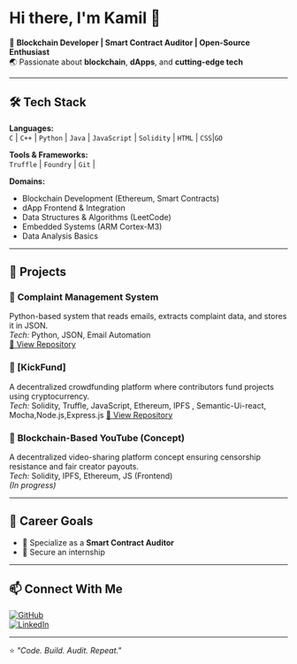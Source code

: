 # Hi there, I'm Kamil 👋

🚀 **Blockchain Developer | Smart Contract Auditor | Open-Source Enthusiast**  
🌏 Passionate about **blockchain**, **dApps**, and **cutting-edge tech**  

---

## 🛠 Tech Stack

**Languages:**  
`C` | `C++` | `Python` | `Java` | `JavaScript` | `Solidity` | `HTML` | `CSS`|`GO`

**Tools & Frameworks:**  
`Truffle` | `Foundry` | `Git` |

**Domains:**  
- Blockchain Development (Ethereum, Smart Contracts)  
- dApp Frontend & Integration  
- Data Structures & Algorithms (LeetCode)  
- Embedded Systems (ARM Cortex-M3)  
- Data Analysis Basics

---

## 📌 Projects

### 🔹 **Complaint Management System**
Python-based system that reads emails, extracts complaint data, and stores it in JSON.  
*Tech:* Python, JSON, Email Automation  
[🔗 View Repository](https://github.com/kamilsiu/37codeBlooded)  

### 🔹 [KickFund]
A decentralized crowdfunding platform where contributors fund projects using cryptocurrency.  
*Tech:* Solidity, Truffle, JavaScript, Ethereum, IPFS , Semantic-Ui-react, Mocha,Node.js,Express.js
[🔗 View Repository](https://github.com/kamilsiu/kickfund)

### 🔹 **Blockchain-Based YouTube (Concept)**
A decentralized video-sharing platform concept ensuring censorship resistance and fair creator payouts.  
*Tech:* Solidity, IPFS, Ethereum, JS (Frontend)  
*(In progress)*

---

## 🎯 Career Goals

- 📜 Specialize as a **Smart Contract Auditor**  
- 💼 Secure an internship

---

## 📫 Connect With Me

[![GitHub](https://img.shields.io/badge/GitHub-KamilNissar-black?style=for-the-badge&logo=github)](https://github.com/kamilsiu)  
[![LinkedIn](https://img.shields.io/badge/LinkedIn-KamilNissar-blue?style=for-the-badge&logo=linkedin)](https://www.linkedin.com/in/kamil-nissar-348145252/)  

---

⭐️ _"Code. Build. Audit. Repeat."_  
